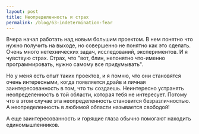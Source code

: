 ```yaml
---
layout: post
title: Неопределенность и страх
permalink: /blog/63-indetermination-fear
---
```

Вчера начал работать над новым большим проектом. В нем понятно что нужно получить на выходе, но совершенно не понятно как это сделать. Очень много нетехнических задач, исследований, экспериментов. И я чувствую страх. Страх, что "вот, блин, непонятно что-именно программировать, нужно самому все придумывать". 

Но у меня есть опыт таких проектов, и я помню, что они становятся очень интересными, когда появляется драйв и личная заинтересованность в том, что ты создаешь. Неинтересно устранять неопределенность в той области, которая тебя не интересует. Потому что в этом случае эта неопределенность становится безразличностью. А неопределенность в любимой области называется свободой!

А еще заинтересованность и горящие глаза обычно помогают находить единомышленников.